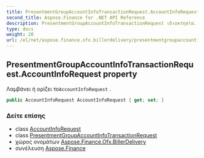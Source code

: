 ```yaml
---
title: PresentmentGroupAccountInfoTransactionRequest.AccountInfoRequest
second_title: Aspose.Finance for .NET API Reference
description: PresentmentGroupAccountInfoTransactionRequest ιδιοκτησία. Λαμβάνει ή ορίζει τοAccountInfoRequest .
type: docs
weight: 20
url: /el/net/aspose.finance.ofx.billerdelivery/presentmentgroupaccountinfotransactionrequest/accountinforequest/
---
```

## PresentmentGroupAccountInfoTransactionRequest.AccountInfoRequest property

Λαμβάνει ή ορίζει το`AccountInfoRequest` .

```csharp
public AccountInfoRequest AccountInfoRequest { get; set; }
```

### Δείτε επίσης

* class [AccountInfoRequest](../../../aspose.finance.ofx/accountinforequest/)
* class [PresentmentGroupAccountInfoTransactionRequest](../)
* χώρος ονομάτων [Aspose.Finance.Ofx.BillerDelivery](../../presentmentgroupaccountinfotransactionrequest/)
* συνέλευση [Aspose.Finance](../../../)


